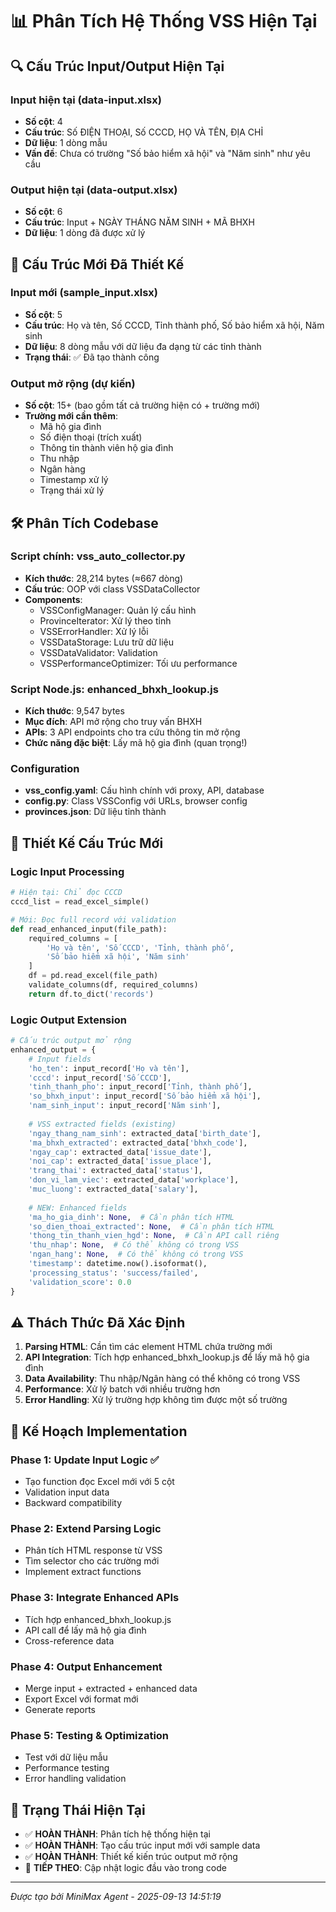 # 📊 Phân Tích Hệ Thống VSS Hiện Tại

## 🔍 **Cấu Trúc Input/Output Hiện Tại**

### Input hiện tại (data-input.xlsx)
- **Số cột**: 4
- **Cấu trúc**: Số ĐIỆN THOẠI, Số CCCD, HỌ VÀ TÊN, ĐỊA CHỈ  
- **Dữ liệu**: 1 dòng mẫu
- **Vấn đề**: Chưa có trường "Số bảo hiểm xã hội" và "Năm sinh" như yêu cầu

### Output hiện tại (data-output.xlsx)
- **Số cột**: 6
- **Cấu trúc**: Input + NGÀY THÁNG NĂM SINH + MÃ BHXH
- **Dữ liệu**: 1 dòng đã được xử lý

## 🎯 **Cấu Trúc Mới Đã Thiết Kế**

### Input mới (sample_input.xlsx)
- **Số cột**: 5
- **Cấu trúc**: Họ và tên, Số CCCD, Tỉnh thành phố, Số bảo hiểm xã hội, Năm sinh
- **Dữ liệu**: 8 dòng mẫu với dữ liệu đa dạng từ các tỉnh thành
- **Trạng thái**: ✅ Đã tạo thành công

### Output mở rộng (dự kiến)
- **Số cột**: 15+ (bao gồm tất cả trường hiện có + trường mới)
- **Trường mới cần thêm**:
  - Mã hộ gia đình
  - Số điện thoại (trích xuất)
  - Thông tin thành viên hộ gia đình  
  - Thu nhập
  - Ngân hàng
  - Timestamp xử lý
  - Trạng thái xử lý

## 🛠️ **Phân Tích Codebase**

### Script chính: vss_auto_collector.py
- **Kích thước**: 28,214 bytes (≈667 dòng)
- **Cấu trúc**: OOP với class VSSDataCollector
- **Components**:
  - VSSConfigManager: Quản lý cấu hình
  - ProvinceIterator: Xử lý theo tỉnh
  - VSSErrorHandler: Xử lý lỗi
  - VSSDataStorage: Lưu trữ dữ liệu
  - VSSDataValidator: Validation
  - VSSPerformanceOptimizer: Tối ưu performance

### Script Node.js: enhanced_bhxh_lookup.js
- **Kích thước**: 9,547 bytes
- **Mục đích**: API mở rộng cho truy vấn BHXH
- **APIs**: 3 API endpoints cho tra cứu thông tin mở rộng
- **Chức năng đặc biệt**: Lấy mã hộ gia đình (quan trọng!)

### Configuration
- **vss_config.yaml**: Cấu hình chính với proxy, API, database
- **config.py**: Class VSSConfig với URLs, browser config
- **provinces.json**: Dữ liệu tỉnh thành

## 🎯 **Thiết Kế Cấu Trúc Mới**

### Logic Input Processing
```python
# Hiện tại: Chỉ đọc CCCD
cccd_list = read_excel_simple()

# Mới: Đọc full record với validation
def read_enhanced_input(file_path):
    required_columns = [
        'Họ và tên', 'Số CCCD', 'Tỉnh, thành phố', 
        'Số bảo hiểm xã hội', 'Năm sinh'
    ]
    df = pd.read_excel(file_path)
    validate_columns(df, required_columns)
    return df.to_dict('records')
```

### Logic Output Extension
```python
# Cấu trúc output mở rộng
enhanced_output = {
    # Input fields
    'ho_ten': input_record['Họ và tên'],
    'cccd': input_record['Số CCCD'],
    'tinh_thanh_pho': input_record['Tỉnh, thành phố'],
    'so_bhxh_input': input_record['Số bảo hiểm xã hội'],
    'nam_sinh_input': input_record['Năm sinh'],
    
    # VSS extracted fields (existing)
    'ngay_thang_nam_sinh': extracted_data['birth_date'],
    'ma_bhxh_extracted': extracted_data['bhxh_code'],
    'ngay_cap': extracted_data['issue_date'],
    'noi_cap': extracted_data['issue_place'],
    'trang_thai': extracted_data['status'],
    'don_vi_lam_viec': extracted_data['workplace'],
    'muc_luong': extracted_data['salary'],
    
    # NEW: Enhanced fields
    'ma_ho_gia_dinh': None,  # Cần phân tích HTML
    'so_dien_thoai_extracted': None,  # Cần phân tích HTML
    'thong_tin_thanh_vien_hgd': None,  # Cần API call riêng
    'thu_nhap': None,  # Có thể không có trong VSS
    'ngan_hang': None,  # Có thể không có trong VSS
    'timestamp': datetime.now().isoformat(),
    'processing_status': 'success/failed',
    'validation_score': 0.0
}
```

## ⚠️ **Thách Thức Đã Xác Định**

1. **Parsing HTML**: Cần tìm các element HTML chứa trường mới
2. **API Integration**: Tích hợp enhanced_bhxh_lookup.js để lấy mã hộ gia đình
3. **Data Availability**: Thu nhập/Ngân hàng có thể không có trong VSS
4. **Performance**: Xử lý batch với nhiều trường hơn
5. **Error Handling**: Xử lý trường hợp không tìm được một số trường

## 📝 **Kế Hoạch Implementation**

### Phase 1: Update Input Logic ✅
- Tạo function đọc Excel mới với 5 cột
- Validation input data
- Backward compatibility

### Phase 2: Extend Parsing Logic
- Phân tích HTML response từ VSS
- Tìm selector cho các trường mới
- Implement extract functions

### Phase 3: Integrate Enhanced APIs
- Tích hợp enhanced_bhxh_lookup.js
- API call để lấy mã hộ gia đình
- Cross-reference data

### Phase 4: Output Enhancement
- Merge input + extracted + enhanced data
- Export Excel với format mới
- Generate reports

### Phase 5: Testing & Optimization
- Test với dữ liệu mẫu
- Performance testing
- Error handling validation

## 🚀 **Trạng Thái Hiện Tại**

- ✅ **HOÀN THÀNH**: Phân tích hệ thống hiện tại
- ✅ **HOÀN THÀNH**: Tạo cấu trúc input mới với sample data
- ✅ **HOÀN THÀNH**: Thiết kế kiến trúc output mở rộng
- 🔄 **TIẾP THEO**: Cập nhật logic đầu vào trong code

---
*Được tạo bởi MiniMax Agent - 2025-09-13 14:51:19*
